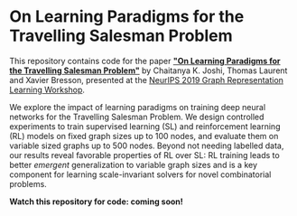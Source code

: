 # On Learning Paradigms for the Travelling Salesman Problem

This repository contains code for the paper 
[**"On Learning Paradigms for the Travelling Salesman Problem"**](https://arxiv.org/abs/1910.07210)
by Chaitanya K. Joshi, Thomas Laurent and Xavier Bresson, presented at the [NeurIPS 2019 Graph Representation Learning Workshop](https://grlearning.github.io/overview/).

We explore the impact of learning paradigms on training deep neural networks for the Travelling Salesman Problem. 
We design controlled experiments to train supervised learning (SL) and reinforcement learning (RL) models on fixed graph sizes up to 100 nodes, and evaluate them on variable sized graphs up to 500 nodes.
Beyond not needing labelled data, our results reveal favorable properties of RL over SL:
RL training leads to better *emergent* generalization to variable graph sizes and 
is a key component for learning scale-invariant solvers for novel combinatorial problems.

**Watch this repository for code: coming soon!**
